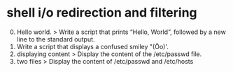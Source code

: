 # shell i/o redirection and filtering
0. Hello world. > Write a script that prints “Hello, World”, followed by a new line to the standard output.
1. Write a script that displays a confused smiley "(Ôo)'.
2. displaying content > Display the content of the /etc/passwd file.
3. two files > Display the content of /etc/passwd and /etc/hosts


